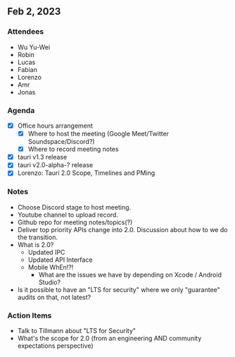 ## Feb 2, 2023

### Attendees

-   Wu Yu-Wei
-   Robin
-   Lucas
-   Fabian
-   Lorenzo
-   Amr
-   Jonas

### Agenda

-   [x] Office hours arrangement
    -   [x] Where to host the meeting (Google Meet/Twitter Soundspace/Discord?)
    -   [x] Where to record meeting notes
-   [x] tauri v1.3 release
-   [x] tauri v2.0-alpha-? release
-   [x] Lorenzo: Tauri 2.0 Scope, Timelines and PMing

### Notes

-   Choose Discord stage to host meeting.
-   Youtube channel to upload record.
-   Github repo for meeting notes/topics(?)
-   Deliver top priority APIs change into 2.0. Discussion about how to we do the
    transition.
-   What is 2.0?
    -   Updated IPC
    -   Updated API Interface
    -   Mobile WhEn!?!
        -   What are the issues we have by depending on Xcode / Android Studio?
-   Is it possible to have an "LTS for security" where we only "guarantee"
    audits on that, not latest?

### Action Items

-   Talk to Tillmann about "LTS for Security"
-   What's the scope for 2.0 (from an engineering AND community expectations
    perspective)
